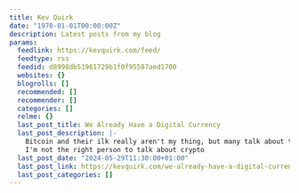 ```yaml
---
title: Kev Quirk
date: "1970-01-01T00:00:00Z"
description: Latest posts from my blog
params:
  feedlink: https://kevquirk.com/feed/
  feedtype: rss
  feedid: d8998db51961729b1f0f95587aed1700
  websites: {}
  blogrolls: []
  recommended: []
  recommender: []
  categories: []
  relme: {}
  last_post_title: We Already Have a Digital Currency
  last_post_description: |-
    Bitcoin and their ilk really aren't my thing, but many talk about the need for a digital currency. But here's the thing - we already have one, don't we?
    I'm not the right person to talk about crypto
  last_post_date: "2024-05-29T11:30:00+01:00"
  last_post_link: https://kevquirk.com/we-already-have-a-digital-currency
  last_post_categories: []
---
```

